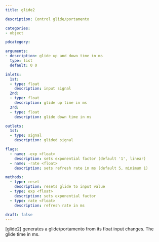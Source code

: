 ```yaml
---
title: glide2

description: Control glide/portamento

categories:
- object

pdcategory:

arguments:
- description: glide up and down time in ms
  type: list
  default: 0 0

inlets:
  1st:
  - type: float
    description: input signal
  2nd:
  - type: float
    description: glide up time in ms
  3rd:
  - type: float
    description: glide down time in ms

outlets:
  1st:
  - type: signal
    description: glided signal

flags:
  - name: -exp <float>
    description: sets exponential factor (default '1', linear)
  - name: -rate <float>
    description: sets refresh rate in ms (default 5, minimum 1)

methods:
  - type: reset
    description: resets glide to input value
  - type: exp <float>
    description: sets exponential factor
  - type: rate <float>
    description: refresh rate in ms

draft: false
---
```


[glide2] generates a glide/portamento from its float input changes. The glide time in ms.

